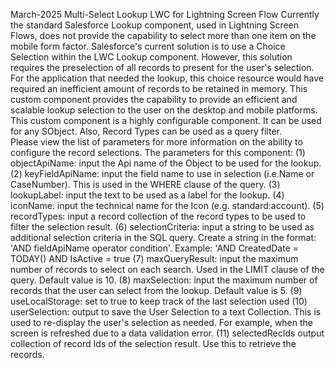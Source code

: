 March-2025 Multi-Select Lookup LWC for Lightning Screen Flow
Currently the standard Salesforce Lookup component, used in Lightning Screen Flows, does not provide the capability to select more than one item on the mobile form factor.  Salesforce's current solution is to use a Choice Selection within the LWC Lookup component.  However, this solution requires the preselection of all records to present for the user's selection.  For the application that needed the lookup, this choice resource would have required an inefficient amount of records to be retained in memory.  This custom component provides the capability to provide an efficient and scalable lookup selection to the user on the desktop and mobile platforms.  This custom component is a highly configurable component.  It can be used for any SObject.  Also, Record Types can be used as a query filter.  
Please view the list of parameters for more information on the ability to configure the record selections.
The parameters for this component:
(1) objectApiName: 		 input the Api name of the Object to be used for the lookup.
(2) keyFieldApiName: 	 input the field name to use in selection (i.e.Name or CaseNumber). This is used in the WHERE clause of the query.
(3) lookupLabel: 			 input the text to be used as a label for the lookup.
(4) iconName: 				 input the technical name for the Icon (e.g. standard:account).
(5) recordTypes: 			 input a record collection of the record types to be used to filter the selection result.
(6) selectionCriteria: input a string to be used as additional selection criteria in the SQL query. Create a string in the format: 'AND fieldApiName operator condition'. Example: 'AND CreatedDate = TODAY() AND IsActive = true
(7) maxQueryResult: 	 input the maximum number of records to select on each search. Used in the LIMIT clause of the query. Default value is 10. 
(8) maxSelection: 		 input the maximum number of records that the user can select from the lookup. Default value is 5.
(9) useLocalStorage:   set to true to keep track of the last selection used
(10) userSelection: 	 output to save the User Selection to a text Collection. This is used to re-display the user's selection as needed.  For example, when the screen is refreshed due to a data validation error.
(11) selectedRecIds		 output collection of record Ids of the selection result. Use this to retrieve the records.
